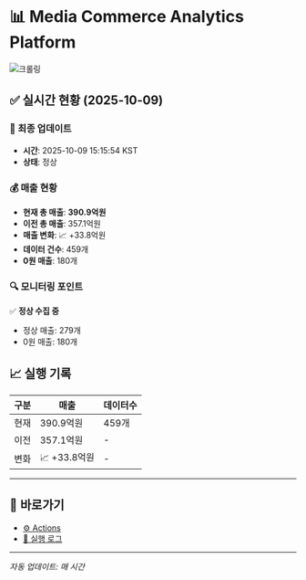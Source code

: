 # 📊 Media Commerce Analytics Platform

![크롤링](https://img.shields.io/badge/크롤링-정상-green)

## ✅ 실시간 현황 (2025-10-09)

### 📍 최종 업데이트
- **시간**: 2025-10-09 15:15:54 KST
- **상태**: 정상

### 💰 매출 현황
- **현재 총 매출**: **390.9억원**
- **이전 총 매출**: 357.1억원
- **매출 변화**: 📈 +33.8억원
- **데이터 건수**: 459개
- **0원 매출**: 180개

### 🔍 모니터링 포인트

✅ **정상 수집 중**
- 정상 매출: 279개
- 0원 매출: 180개


## 📈 실행 기록

| 구분 | 매출 | 데이터수 |
|------|------|----------|
| 현재 | 390.9억원 | 459개 |
| 이전 | 357.1억원 | - |
| 변화 | 📈 +33.8억원 | - |

---

## 🔗 바로가기

- [⚙️ Actions](../../actions)
- [📝 실행 로그](../../actions/workflows/daily_scraping.yml)

---

*자동 업데이트: 매 시간*
